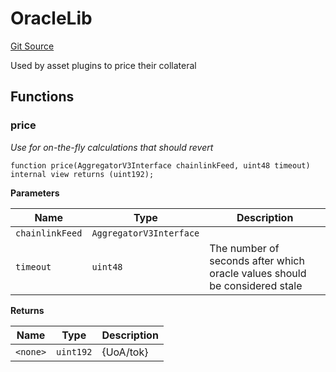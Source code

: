 # OracleLib
[Git Source](https://github.com/larrythecucumber321/protocol/blob/0e60393685a4ae7994ac986273cdfa4cf9c069ed/contracts/plugins/assets/OracleLib.sol)

Used by asset plugins to price their collateral


## Functions
### price

*Use for on-the-fly calculations that should revert*


```solidity
function price(AggregatorV3Interface chainlinkFeed, uint48 timeout) internal view returns (uint192);
```
**Parameters**

|Name|Type|Description|
|----|----|-----------|
|`chainlinkFeed`|`AggregatorV3Interface`||
|`timeout`|`uint48`|The number of seconds after which oracle values should be considered stale|

**Returns**

|Name|Type|Description|
|----|----|-----------|
|`<none>`|`uint192`|{UoA/tok}|


